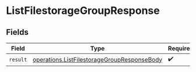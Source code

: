 # ListFilestorageGroupResponse


## Fields

| Field                                                                                                      | Type                                                                                                       | Required                                                                                                   | Description                                                                                                |
| ---------------------------------------------------------------------------------------------------------- | ---------------------------------------------------------------------------------------------------------- | ---------------------------------------------------------------------------------------------------------- | ---------------------------------------------------------------------------------------------------------- |
| `result`                                                                                                   | [operations.ListFilestorageGroupResponseBody](../../models/operations/listfilestoragegroupresponsebody.md) | :heavy_check_mark:                                                                                         | N/A                                                                                                        |